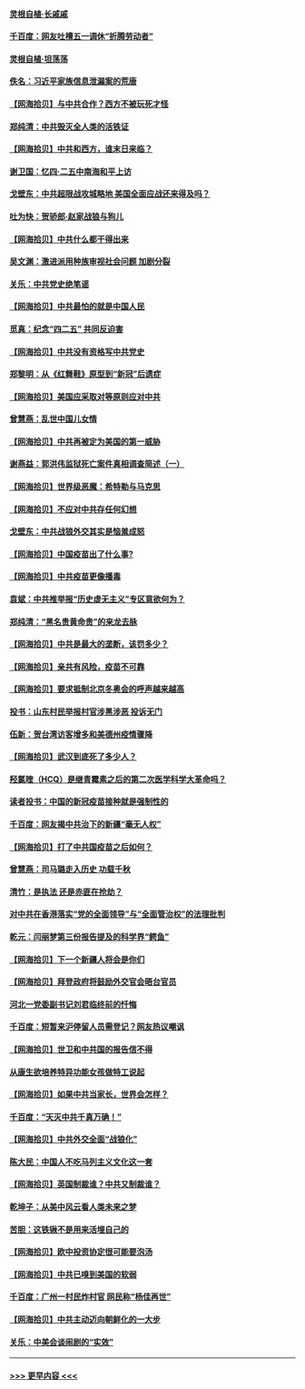 #### [灵根自植‧长戚戚](../pages/nsc993/n12905585.md?t=04262302) 
#### [千百度：网友吐槽五一调休“折腾劳动者”](../pages/nsc993/n12905934.md?t=04262302) 
#### [灵根自植‧坦荡荡](../pages/nsc993/n12905562.md?t=04262302) 
#### [佚名：习近平家族信息泄漏案的荒唐](../pages/nsc993/n12904705.md?t=04262302) 
#### [【网海拾贝】与中共合作？西方不被玩死才怪](../pages/nsc993/n12903873.md?t=04262302) 
#### [郑纯清：中共毁灭全人类的活铁证](../pages/nsc993/n12903785.md?t=04262302) 
#### [【网海拾贝】中共和西方，谁末日来临？](../pages/nsc993/n12903482.md?t=04262302) 
#### [谢卫国：忆四‧二五中南海和平上访](../pages/nsc993/n12902192.md?t=04262302) 
#### [戈壁东：中共超限战攻城略地 美国全面应战还来得及吗？](../pages/nsc993/n12902297.md?t=04262302) 
#### [吐为快：贺骄郎‧赵家战狼与狗儿](../pages/nsc993/n12902280.md?t=04262302) 
#### [【网海拾贝】中共什么都干得出来](../pages/nsc993/n12897500.md?t=04262302) 
#### [吴文渊：激进派用种族审视社会问题 加剧分裂](../pages/nsc993/n12893881.md?t=04262302) 
#### [关乐：中共党史绝笔谣](../pages/nsc993/n12897270.md?t=04262302) 
#### [【网海拾贝】中共最怕的就是中国人民](../pages/nsc993/n12894705.md?t=04262302) 
#### [觅真：纪念“四二五” 共同反迫害](../pages/nsc993/n12894553.md?t=04262302) 
#### [【网海拾贝】中共没有资格写中共党史](../pages/nsc993/n12892231.md?t=04262302) 
#### [郑黎明：从《红舞鞋》原型到“新冠”后遗症](../pages/nsc993/n12890469.md?t=04262302) 
#### [【网海拾贝】美国应采取对等原则应对中共](../pages/nsc993/n12889176.md?t=04262302) 
#### [曾慧燕：乱世中国儿女情](../pages/nsc993/n12887931.md?t=04262302) 
#### [【网海拾贝】中共再被定为美国的第一威胁](../pages/nsc993/n12887580.md?t=04262302) 
#### [谢燕益：郭洪伟监狱死亡案件真相调查简述（一）](../pages/nsc993/n12885648.md?t=04262302) 
#### [【网海拾贝】世界级恶魔：希特勒与马克思](../pages/nsc993/n12884062.md?t=04262302) 
#### [【网海拾贝】不应对中共存任何幻想](../pages/nsc993/n12881460.md?t=04262302) 
#### [戈壁东：中共战狼外交其实是恼羞成怒](../pages/nsc993/n12880392.md?t=04262302) 
#### [【网海拾贝】中国疫苗出了什么事?](../pages/nsc993/n12879124.md?t=04262302) 
#### [【网海拾贝】中共疫苗更像播毒](../pages/nsc993/n12876631.md?t=04262302) 
#### [袁斌：中共推举报“历史虚无主义”专区意欲何为？](../pages/nsc993/n12876530.md?t=04262302) 
#### [郑纯清：“黑名贵黄命贵”的来龙去脉](../pages/nsc993/n12875589.md?t=04262302) 
#### [【网海拾贝】中共是最大的垄断，该罚多少？](../pages/nsc993/n12874006.md?t=04262302) 
#### [【网海拾贝】亲共有风险，疫苗不可靠](../pages/nsc993/n12872224.md?t=04262302) 
#### [【网海拾贝】要求抵制北京冬奥会的呼声越来越高](../pages/nsc993/n12868962.md?t=04262302) 
#### [投书：山东村民举报村官涉黑涉恶 投诉无门](../pages/nsc993/n12869726.md?t=04262302) 
#### [伍新：贺台湾访客增多和美德州疫情骤降](../pages/nsc993/n12865651.md?t=04262302) 
#### [【网海拾贝】武汉到底死了多少人？](../pages/nsc993/n12863707.md?t=04262302) 
#### [羟氯喹（HCQ）是继青霉素之后的第二次医学科学大革命吗？](../pages/nsc993/n12638564.md?t=04262302) 
#### [读者投书：中国的新冠疫苗接种就是强制性的](../pages/nsc993/n12859932.md?t=04262302) 
#### [千百度：网友揭中共治下的新疆“毫无人权”](../pages/nsc993/n12858385.md?t=04262302) 
#### [【网海拾贝】打了中共国疫苗之后如何？](../pages/nsc993/n12857866.md?t=04262302) 
#### [曾慧燕：司马璐走入历史 功载千秋](../pages/nsc993/n12856996.md?t=04262302) 
#### [清竹：是执法 还是赤匪在抢劫？](../pages/nsc993/n12856952.md?t=04262302) 
#### [对中共在香港落实“党的全面领导”与“全面管治权”的法理批判](../pages/nsc993/n12856929.md?t=04262302) 
#### [乾元：闫丽梦第三份报告提及的科学界“鳄鱼”](../pages/nsc993/n12855985.md?t=04262302) 
#### [【网海拾贝】下一个新疆人将会是你们](../pages/nsc993/n12855864.md?t=04262302) 
#### [【网海拾贝】拜登政府将鼓励外交官会晤台官员](../pages/nsc993/n12853615.md?t=04262302) 
#### [河北一党委副书记刘君临终前的忏悔](../pages/nsc993/n12849420.md?t=04262302) 
#### [千百度：短暂来沪停留人员需登记？网友热议嘲讽](../pages/nsc993/n12853497.md?t=04262302) 
#### [【网海拾贝】世卫和中共国的报告信不得](../pages/nsc993/n12850902.md?t=04262302) 
#### [从康生欲培养特异功能女孩做特工说起](../pages/nsc993/n12849289.md?t=04262302) 
#### [【网海拾贝】如果中共当家长，世界会怎样？](../pages/nsc993/n12848436.md?t=04262302) 
#### [千百度：“天灭中共千真万确！”](../pages/nsc993/n12845659.md?t=04262302) 
#### [【网海拾贝】中共外交全面“战狼化”](../pages/nsc993/n12845607.md?t=04262302) 
#### [陈大民：中国人不吃马列主义文化这一套](../pages/nsc993/n12842496.md?t=04262302) 
#### [【网海拾贝】英国制裁谁？中共又制裁谁？](../pages/nsc993/n12840909.md?t=04262302) 
#### [乾坤子：从美中风云看人类未来之梦](../pages/nsc993/n12840590.md?t=04262302) 
#### [苦胆：这铁锹不是用来活埋自己的](../pages/nsc993/n12839512.md?t=04262302) 
#### [【网海拾贝】欧中投资协定很可能要泡汤](../pages/nsc993/n12835122.md?t=04262302) 
#### [【网海拾贝】中共已嗅到美国的软弱](../pages/nsc993/n12832411.md?t=04262302) 
#### [千百度：广州一村民炸村官 网民称“杨佳再世”](../pages/nsc993/n12832380.md?t=04262302) 
#### [【网海拾贝】中共主动迈向朝鲜化的一大步](../pages/nsc993/n12829887.md?t=04262302) 
#### [关乐：中美会谈闹剧的“实效”](../pages/nsc993/n12826698.md?t=04262302) 

----
#### [ >>> 更早内容 <<< ](../indexes/nsc993-earlier.md)

